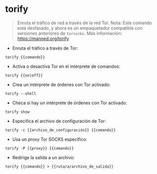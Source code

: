 # torify

> Enruta el tráfico de red a través de la red Tor.
> Nota: Este comando está desfasado, y ahora es un empaquetador compatible con versiones anteriores de `torsocks`.
> Más información: <https://manned.org/torify>.

- Enruta el tráfico a través de Tor:

`torify {{comando}}`

- Activa o desactiva Tor en el intérprete de comandos:

`torify {{on|off}}`

- Crea un intérprete de órdenes con Tor activado:

`torify --shell`

- Checa si hay un intérprete de órdenes con Tor activado:

`torify show`

- Especifica el archivo de configuración de Tor:

`torify -c {{archivo_de_configuración}} {{comando}}`

- Usa un proxy Tor SOCKS específico:

`torify -P {{proxy}} {{comando}}`

- Redirige la salida a un archivo:

`torify {{comando}} > {{ruta/a/archivo_de_salida}}`
